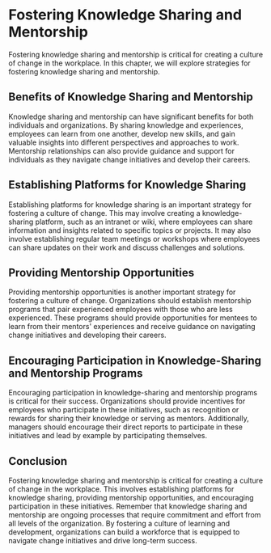 Fostering Knowledge Sharing and Mentorship
===================================================================================

Fostering knowledge sharing and mentorship is critical for creating a culture of change in the workplace. In this chapter, we will explore strategies for fostering knowledge sharing and mentorship.

Benefits of Knowledge Sharing and Mentorship
--------------------------------------------

Knowledge sharing and mentorship can have significant benefits for both individuals and organizations. By sharing knowledge and experiences, employees can learn from one another, develop new skills, and gain valuable insights into different perspectives and approaches to work. Mentorship relationships can also provide guidance and support for individuals as they navigate change initiatives and develop their careers.

Establishing Platforms for Knowledge Sharing
--------------------------------------------

Establishing platforms for knowledge sharing is an important strategy for fostering a culture of change. This may involve creating a knowledge-sharing platform, such as an intranet or wiki, where employees can share information and insights related to specific topics or projects. It may also involve establishing regular team meetings or workshops where employees can share updates on their work and discuss challenges and solutions.

Providing Mentorship Opportunities
----------------------------------

Providing mentorship opportunities is another important strategy for fostering a culture of change. Organizations should establish mentorship programs that pair experienced employees with those who are less experienced. These programs should provide opportunities for mentees to learn from their mentors' experiences and receive guidance on navigating change initiatives and developing their careers.

Encouraging Participation in Knowledge-Sharing and Mentorship Programs
----------------------------------------------------------------------

Encouraging participation in knowledge-sharing and mentorship programs is critical for their success. Organizations should provide incentives for employees who participate in these initiatives, such as recognition or rewards for sharing their knowledge or serving as mentors. Additionally, managers should encourage their direct reports to participate in these initiatives and lead by example by participating themselves.

Conclusion
----------

Fostering knowledge sharing and mentorship is critical for creating a culture of change in the workplace. This involves establishing platforms for knowledge sharing, providing mentorship opportunities, and encouraging participation in these initiatives. Remember that knowledge sharing and mentorship are ongoing processes that require commitment and effort from all levels of the organization. By fostering a culture of learning and development, organizations can build a workforce that is equipped to navigate change initiatives and drive long-term success.
